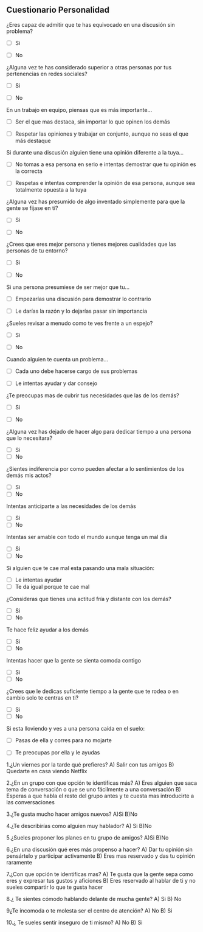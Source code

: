 ## Cuestionario Personalidad


¿Eres capaz de admitir que te has equivocado en una discusión sin problema?

- [ ]	Si 

- [ ]	No

¿Alguna vez te has considerado superior a otras personas por tus pertenencias en redes sociales?

- [ ]	Si 

- [ ]	No

En un trabajo en equipo, piensas que es más importante…

- [ ]	Ser el que mas destaca, sin importar lo que opinen los demás

- [ ]	Respetar las opiniones y trabajar en conjunto, aunque no seas el que más destaque

Si durante una discusión alguien tiene una opinión diferente a la tuya…

- [ ]	No tomas a esa persona en serio e intentas demostrar que tu opinión es la correcta

- [ ]	Respetas e intentas comprender la opinión de esa persona, aunque sea totalmente opuesta a la tuya

¿Alguna vez has presumido de algo inventado simplemente para que la gente se fijase en ti?

- [ ]	Si

- [ ]	No

¿Crees que eres mejor persona y tienes mejores cualidades que las personas de tu entorno?

- [ ]	Si 

- [ ]	No

Si una persona presumiese de ser mejor que tu…

- [ ]	Empezarías una discusión para demostrar lo contrario

- [ ]	Le darías la razón y lo dejarías pasar sin importancia

¿Sueles revisar a menudo como te ves frente a un espejo?

- [ ]	Si 

- [ ]	No

Cuando alguien te cuenta un problema…

- [ ]	Cada uno debe hacerse cargo de sus problemas

- [ ]	Le intentas ayudar y dar consejo

¿Te preocupas mas de cubrir tus necesidades que las de los demás?

- [ ]	Si 

- [ ]	No

¿Alguna vez has dejado de hacer algo para dedicar tiempo a una persona que lo necesitara?
- [ ] Si
- [ ] No

¿Sientes indiferencia por como pueden afectar a lo sentimientos de los demás mis actos?
- [ ] Si
- [ ] No

Intentas anticiparte a las necesidades de los demás
- [ ] Si
- [ ] No

Intentas ser amable con todo el mundo aunque tenga un mal día
- [ ] Si
- [ ] No

Si alguien que te cae mal esta pasando una mala situación:
- [ ] Le intentas ayudar
- [ ] Te da igual porque te cae mal

¿Consideras que tienes una actitud fría y distante con los demás?
- [ ] Si
- [ ] No

Te hace feliz ayudar a los demás 
- [ ] Si
- [ ] No

Intentas hacer que la gente se sienta comoda contigo
- [ ] Si
- [ ] No

¿Crees que le dedicas suficiente tiempo a la gente que te rodea o en cambio solo te centras en ti?
- [ ] Si
- [ ] No

Si esta lloviendo y ves a una persona caída en el suelo:
- [ ] Pasas de ella y corres para no mojarte
- [ ] Te preocupas por ella y le ayudas


1.¿Un viernes por la tarde qué prefieres?
A) Salir con tus amigos 
B) Quedarte en casa viendo Netflix 

2.¿En un grupo con que opción te identificas más?
A) Eres alguien que saca tema de conversación o que se uno fácilmente a una conversación
B) Esperas a que habla el resto del grupo antes y te cuesta mas introducirte a las conversaciones

3.¿Te gusta mucho hacer amigos nuevos?
A)Si
B)No

4.¿Te describirías como alguien muy hablador?
A) Si
B)No

5.¿Sueles proponer los planes en tu grupo de amigos?
A)Si
B)No

6.¿En una discusión qué eres más propenso a hacer?
A) Dar tu opinión sin pensártelo y participar activamente
B) Eres mas reservado y das tu opinión raramente

7.¿Con que opción te identificas mas?
A) Te gusta que la gente sepa como eres y expresar tus gustos y aficiones
B) Eres reservado al hablar de ti y no sueles compartir lo que te gusta hacer

8.¿ Te sientes cómodo hablando delante de mucha gente?
A) Si
B) No

9¿Te incomoda o te molesta ser el centro de atención?
A) No
B) Si

10.¿ Te sueles sentir inseguro de ti mismo?
A) No
B) Si
